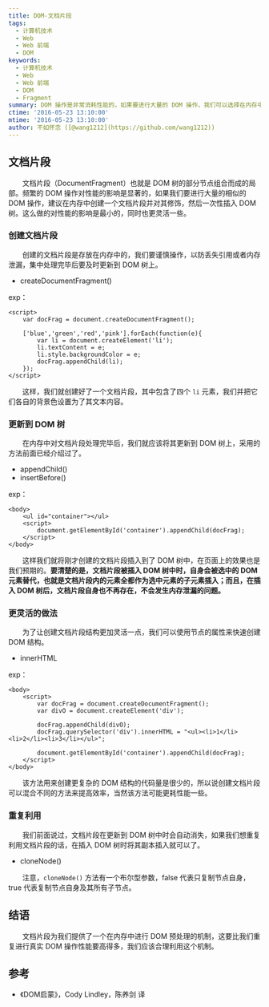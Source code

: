 ```yaml
---
title: DOM-文档片段
tags:
  - 计算机技术
  - Web
  - Web 前端
  - DOM
keywords:
  - 计算机技术
  - Web
  - Web 前端
  - DOM
  - Fragment
summary: DOM 操作是非常消耗性能的，如果要进行大量的 DOM 操作，我们可以选择在内存中先构建一个文档片段然后一次性插入 DOM 树。
ctime: '2016-05-23 13:10:00'
mtime: '2016-05-23 13:10:00'
author: 不如怀念 ([@wang1212](https://github.com/wang1212))
---
```


## 文档片段

　　文档片段（DocumentFragment）也就是 DOM 树的部分节点组合而成的局部。频繁的 DOM 操作对性能的影响是显著的，如果我们要进行大量的相似的 DOM 操作，建议在内存中创建一个文档片段并对其修饰，然后一次性插入 DOM 树。这么做的对性能的影响是最小的，同时也更灵活一些。

### 创建文档片段

　　创建的文档片段是存放在内存中的，我们要谨慎操作，以防丢失引用或者内存泄漏，集中处理完毕后要及时更新到 DOM 树上。

- createDocumentFragment()

exp：

    <script>
        var docFrag = document.createDocumentFragment();
    
        ['blue','green','red','pink'].forEach(function(e){
            var li = document.createElement('li');
            li.textContent = e;
            li.style.backgroundColor = e;
            docFrag.appendChild(li);
        });
    </script>

　　这样，我们就创建好了一个文档片段，其中包含了四个 `li` 元素，我们并把它们各自的背景色设置为了其文本内容。

### 更新到 DOM 树

　　在内存中对文档片段处理完毕后，我们就应该将其更新到 DOM 树上，采用的方法前面已经介绍过了。

- appendChild()
- insertBefore()

exp：

    <body>
        <ul id="container"></ul>
        <script>
            document.getElementById('container').appendChild(docFrag);
        </script>
    </body>

　　这样我们就将刚才创建的文档片段插入到了 DOM 树中，在页面上的效果也是我们预期的。**要清楚的是，文档片段被插入 DOM 树中时，自身会被选中的 DOM 元素替代，也就是文档片段内的元素全都作为选中元素的子元素插入；而且，在插入 DOM 树后，文档片段自身也不再存在，不会发生内存泄漏的问题。**

### 更灵活的做法

　　为了让创建文档片段结构更加灵活一点，我们可以使用节点的属性来快速创建 DOM 结构。

- innerHTML

exp：

    <body>
        <script>
            var docFrag = document.createDocumentFragment();
            var divO = document.createElement('div');
    
            docFrag.appendChild(divO);
            docFrag.querySelector('div').innerHTML = "<ul><li>1</li><li>2</li><li>3</li></ul>";
    
            document.getElementById('container').appendChild(docFrag);
        </script>
    </body>

　　该方法用来创建更复杂的 DOM 结构的代码量是很少的，所以说创建文档片段可以混合不同的方法来提高效率，当然该方法可能更耗性能一些。

### 重复利用

　　我们前面说过，文档片段在更新到 DOM 树中时会自动消失，如果我们想重复利用文档片段的话，在插入 DOM 树时将其副本插入就可以了。

- cloneNode()

    <script>
        document.getElementById('container').appendChild(docFrag.cloneNode(true));
    </script>

　　注意，`cloneNode()` 方法有一个布尔型参数，false 代表只复制节点自身，true 代表复制节点自身及其所有子节点。

## 结语

　　文档片段为我们提供了一个在内存中进行 DOM 预处理的机制，这要比我们重复进行真实 DOM 操作性能要高得多，我们应该合理利用这个机制。

## 参考

- 《DOM启蒙》，Cody Lindley，陈养剑 译